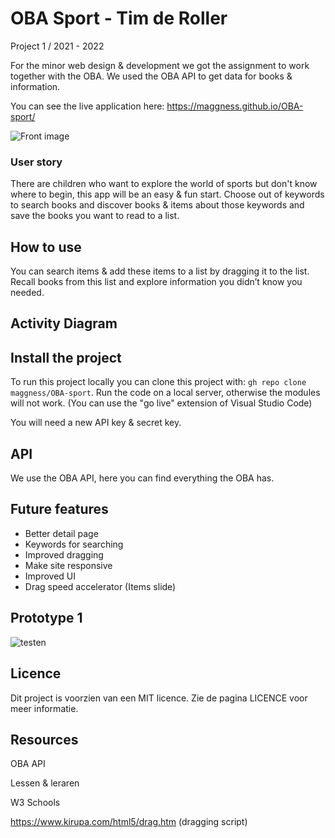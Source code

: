 # OBA Sport - Tim de Roller
Project 1 / 2021 - 2022

For the minor web design & development we got the assignment to work together with the OBA. We used the OBA API to get data for books & information.

You can see the live application here: https://maggness.github.io/OBA-sport/

![Front image](https://user-images.githubusercontent.com/30145681/158965126-6b20d0c5-3228-4b28-bf8e-4d01a666c99e.png)

### User story

There are children who want to explore the world of sports but don't know where to begin, this app will be an easy & fun start. Choose out of keywords to search books and discover books & items about those keywords and save the books you want to read to a list. 

## How to use

You can search items & add these items to a list by dragging it to the list. Recall books from this list and explore information you didn’t know you needed.

## Activity Diagram


## Install the project

To run this project locally you can clone this project with: `gh repo clone maggness/OBA-sport`. Run the code on a local server, otherwise the modules will not work. (You can use the "go live" extension of Visual Studio Code)

You will need a new API key & secret key.

## API 

We use the OBA API, here you can find everything the OBA has.

## Future features

- Better detail page
- Keywords for searching
- Improved dragging
- Make site responsive
- Improved UI
- Drag speed accelerator (Items slide)

## Prototype 1
![testen](https://user-images.githubusercontent.com/30145681/158347677-a48a8151-8034-44d3-9a95-146deaee4eaa.png)

## Licence

Dit project is voorzien van een MIT licence. Zie de pagina LICENCE voor meer informatie.

## Resources

OBA API

Lessen & leraren

W3 Schools

https://www.kirupa.com/html5/drag.htm (dragging script)

